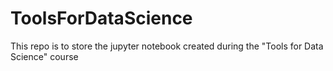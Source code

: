 # ToolsForDataScience
This repo is to store the jupyter notebook created during the "Tools for Data Science" course
